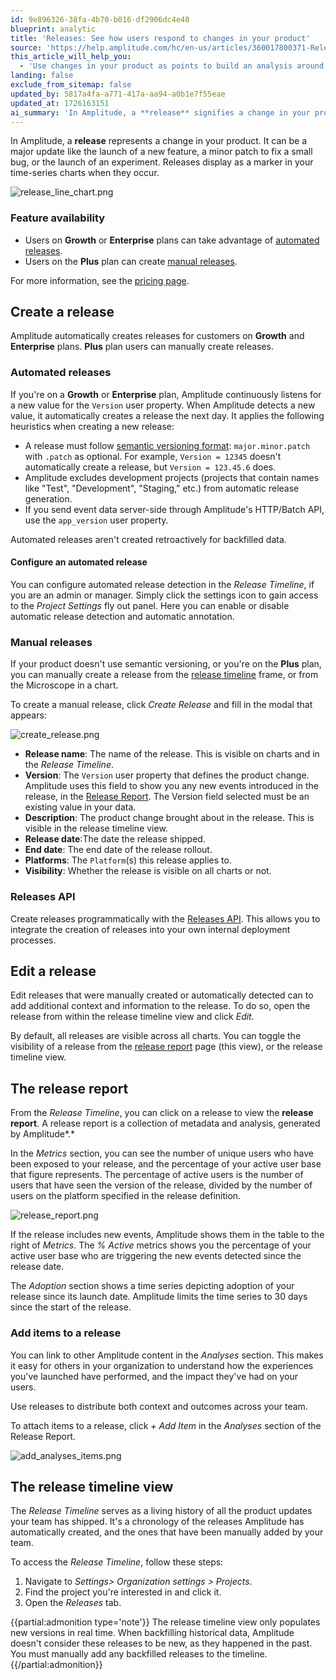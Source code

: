 ```yaml
---
id: 9e896326-38fa-4b70-b016-df2906dc4e48
blueprint: analytic
title: 'Releases: See how users respond to changes in your product'
source: 'https://help.amplitude.com/hc/en-us/articles/360017800371-Releases-See-how-users-respond-to-changes-in-your-product'
this_article_will_help_you:
  - 'Use changes in your product as points to build an analysis around'
landing: false
exclude_from_sitemap: false
updated_by: 5817a4fa-a771-417a-aa94-a0b1e7f55eae
updated_at: 1726163151
ai_summary: 'In Amplitude, a **release** signifies a change in your product, displayed as a marker in time-series charts. Users on different plans can create automated or manual releases. Automated releases follow semantic versioning and can be configured in the *Release Timeline*. Manual releases allow more customization. The *Release Report* provides insights on user exposure and adoption of releases. You can link analyses to a release for better understanding. The *Release Timeline* tracks all product updates. Use releases to share context and outcomes within your team effectively.'
---
```

In Amplitude, a **release** represents a change in your product. It can be a major update like the launch of a new feature, a minor patch to fix a small bug, or the launch of an experiment. Releases display as a marker in your time-series charts when they occur.

![release_line_chart.png](/docs/output/img/analytics/release-line-chart-png.png)

### Feature availability

* Users on **Growth** or **Enterprise** plans can take advantage of [automated releases](#automated-releases).
* Users on the **Plus** plan can create [manual releases](#manual-releases).

For more information, see the [pricing page](https://amplitude.com/pricing).


## Create a release

Amplitude automatically creates releases for customers on **Growth** and **Enterprise** plans. **Plus** plan users can manually create releases.

### Automated releases

If you're on a **Growth** or **Enterprise** plan, Amplitude continuously listens for a new value for the `Version` user property. When Amplitude detects a new value, it automatically creates a release the next day. It applies the following heuristics when creating a new release:

* A release must follow [semantic versioning format](https://semver.org/): `major.minor.patch` with `.patch` as optional. For example, `Version = 12345` doesn't automatically create a release, but `Version = 123.45.6` does.
* Amplitude excludes development projects (projects that contain names like "Test", "Development", "Staging," etc.) from automatic release generation.
* If you send event data server-side through Amplitude's HTTP/Batch API, use the `app_version` user property.

Automated releases aren't created retroactively for backfilled data.

#### Configure an automated release

You can configure automated release detection in the *Release Timeline*, if you are an admin or manager. Simply click the settings icon to gain access to the *Project Settings* fly out panel. Here you can enable or disable automatic release detection and automatic annotation.

### Manual releases

If your product doesn't use semantic versioning, or you're on the **Plus** plan, you can manually create a release from the [release timeline](#the-release-timeline-view) frame, or from the Microscope in a chart.

To create a manual release, click *Create Release* and fill in the modal that appears:

![create_release.png](/docs/output/img/analytics/create-release-png.png)

* **Release name**: The name of the release. This is visible on charts and in the *Release Timeline*.
* **Version**: The `Version` user property that defines the product change. Amplitude uses this field to show you any new events introduced in the release, in the [Release Report](#the-release-report). The Version field selected must be an existing value in your data.
* **Description**: The product change brought about in the release. This is visible in the release timeline view.
* **Release date**:The date the release shipped.
* **End date**: The end date of the release rollout.
* **Platforms**: The `Platform`(s) this release applies to.
* **Visibility**: Whether the release is visible on all charts or not.

### Releases API

Create releases programmatically with the [Releases API](https://developers.amplitude.com/docs/releases-api). This allows you to integrate the creation of releases into your own internal deployment processes.

## Edit a release

Edit releases that were manually created or automatically detected can to add additional context and information to the release. To do so, open the release from within the release timeline view and click *Edit.*

By default, all releases are visible across all charts. You can toggle the visibility of a release from the [release report](#the-release-report) page (this view), or the release timeline view.

## The release report

From the *Release Timeline*, you can click on a release to view the **release report**. A release report is a collection of metadata and analysis, generated by Amplitude*.*

In the *Metrics* section, you can see the number of unique users who have been exposed to your release, and the percentage of your active user base that figure represents. The percentage of active users is the number of users that have seen the version of the release, divided by the number of users on the platform specified in the release definition.

![release_report.png](/docs/output/img/analytics/release-report-png.png)

If the release includes new events, Amplitude shows them in the table to the right of *Metrics*. The *% Active* metrics shows you the percentage of your active user base who are triggering the new events detected since the release date.

The *Adoption* section shows a time series depicting adoption of your release since its launch date. Amplitude limits the time series to 30 days since the start of the release.

### Add items to a release

You can link to other Amplitude content in the *Analyses* section. This makes it easy for others in your organization to understand how the experiences you've launched have performed, and the impact they've had on your users.

Use releases to distribute both context and outcomes across your team.

To attach items to a release, click *+ Add Item* in the *Analyses* section of the Release Report.

![add_analyses_items.png](/docs/output/img/analytics/add-analyses-items-png.png)

## The release timeline view

The *Release Timeline* serves as a living history of all the product updates your team has shipped. It's a chronology of the releases Amplitude has automatically created, and the ones that have been manually added by your team.

To access the *Release Timeline*, follow these steps:

1. Navigate to *Settings> Organization settings > Projects*.
2. Find the project you're interested in and click it.
3. Open the *Releases* tab.

{{partial:admonition type='note'}}
The release timeline view only populates new versions in real time. When backfilling historical data, Amplitude doesn't consider these releases to be new, as they happened in the past. You must manually add any backfilled releases to the timeline.
{{/partial:admonition}}
